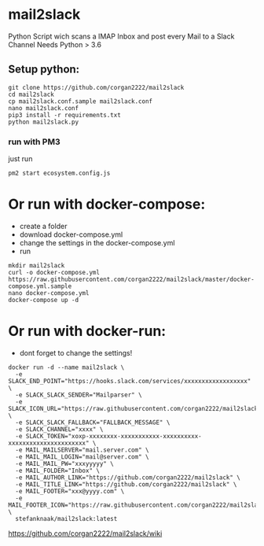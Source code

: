 # mail2slack
Python Script wich scans a IMAP Inbox and post every Mail to a Slack Channel
Needs Python > 3.6

## Setup python: 

```shell
git clone https://github.com/corgan2222/mail2slack
cd mail2slack
cp mail2slack.conf.sample mail2slack.conf
nano mail2slack.conf 
pip3 install -r requirements.txt
python mail2slack.py
```

### run with PM3

just run 
```shell
pm2 start ecosystem.config.js 
```

# Or run with docker-compose: 

- create a folder
- download docker-compose.yml
- change the settings in the docker-compose.yml
- run

```shell
mkdir mail2slack
curl -o docker-compose.yml https://raw.githubusercontent.com/corgan2222/mail2slack/master/docker-compose.yml.sample
nano docker-compose.yml
docker-compose up -d
```

# Or run with docker-run: 

- dont forget to change the settings!

```shell
docker run -d --name mail2slack \
  -e SLACK_END_POINT="https://hooks.slack.com/services/xxxxxxxxxxxxxxxxxx" \
  -e SLACK_SLACK_SENDER="Mailparser" \
  -e SLACK_ICON_URL="https://raw.githubusercontent.com/corgan2222/mail2slack/master/docs/logo.png" \
  -e SLACK_SLACK_FALLBACK="FALLBACK_MESSAGE" \
  -e SLACK_CHANNEL="xxxx" \
  -e SLACK_TOKEN="xoxp-xxxxxxxx-xxxxxxxxxxx-xxxxxxxxxx-xxxxxxxxxxxxxxxxxxxxxx" \
  -e MAIL_MAILSERVER="mail.server.com" \
  -e MAIL_MAIL_LOGIN="mail@server.com" \
  -e MAIL_MAIL_PW="xxxyyyyy" \
  -e MAIL_FOLDER="Inbox" \
  -e MAIL_AUTHOR_LINK="https://github.com/corgan2222/mail2slack" \
  -e MAIL_TITLE_LINK="https://github.com/corgan2222/mail2slack" \
  -e MAIL_FOOTER="xxx@yyyy.com" \
  -e MAIL_FOOTER_ICON="https://raw.githubusercontent.com/corgan2222/mail2slack/master/docs/logo.png" \
  stefanknaak/mail2slack:latest
```

https://github.com/corgan2222/mail2slack/wiki
